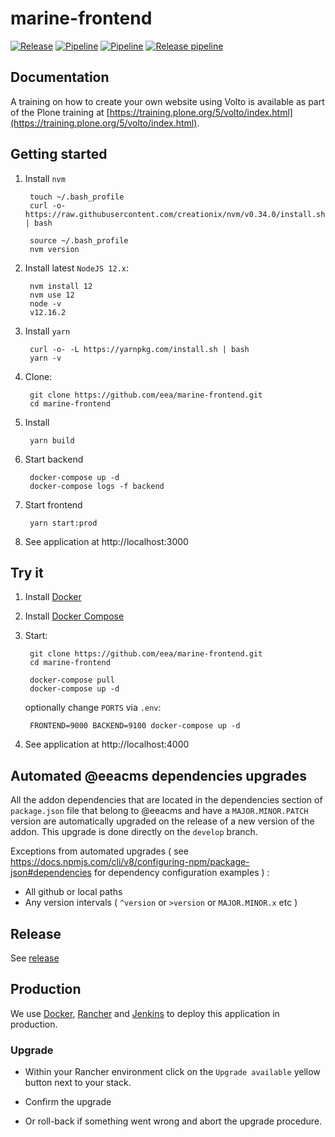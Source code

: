 # marine-frontend


[![Release](https://img.shields.io/github/v/release/eea/marine-frontend?sort=semver)](https://github.com/eea/marine-frontend/releases)
[![Pipeline](https://ci.eionet.europa.eu/buildStatus/icon?job=volto%2Fmarine-frontend%2Fmaster&subject=master)](https://ci.eionet.europa.eu/view/Github/job/volto/job/marine-frontend/job/master/lastBuild/display/redirect)
[![Pipeline](https://ci.eionet.europa.eu/buildStatus/icon?job=volto%2Fmarine-frontend%2Fdevelop&subject=develop)](https://ci.eionet.europa.eu/view/Github/job/volto/job/marine-frontend/job/develop/lastBuild/display/redirect)
[![Release pipeline](https://ci.eionet.europa.eu/buildStatus/icon?job=volto%2Fmarine-frontend%2F0.3.0&build=last&subject=release%20.3.0.0%20pipeline)](https://ci.eionet.europa.eu/view/Github/job/volto/job/marine-frontend/job/1.2.0/lastBuild/display/redirect/)


## Documentation

A training on how to create your own website using Volto is available as part of the Plone training at [https://training.plone.org/5/volto/index.html](https://training.plone.org/5/volto/index.html).


## Getting started

1. Install `nvm`

        touch ~/.bash_profile
        curl -o- https://raw.githubusercontent.com/creationix/nvm/v0.34.0/install.sh | bash

        source ~/.bash_profile
        nvm version

1. Install latest `NodeJS 12.x`:

        nvm install 12
        nvm use 12
        node -v
        v12.16.2

1. Install `yarn`

        curl -o- -L https://yarnpkg.com/install.sh | bash
        yarn -v

1. Clone:

        git clone https://github.com/eea/marine-frontend.git
        cd marine-frontend

1. Install

        yarn build

1. Start backend

        docker-compose up -d
        docker-compose logs -f backend

1. Start frontend

        yarn start:prod

1. See application at http://localhost:3000

## Try it

1. Install [Docker](https://docs.docker.com/install/)
1. Install [Docker Compose](https://docs.docker.com/compose/install/)
1. Start:

        git clone https://github.com/eea/marine-frontend.git
        cd marine-frontend

        docker-compose pull
        docker-compose up -d

    optionally change `PORTS` via `.env`:

        FRONTEND=9000 BACKEND=9100 docker-compose up -d

1. See application at http://localhost:4000



## Automated @eeacms dependencies upgrades

All the addon dependencies that are located in the dependencies section of `package.json` file that belong to @eeacms and have a `MAJOR.MINOR.PATCH` version are automatically upgraded on the release of a new version of the addon. This upgrade is done directly on the `develop` branch.

Exceptions from automated upgrades ( see https://docs.npmjs.com/cli/v8/configuring-npm/package-json#dependencies for dependency configuration examples ) :
* All github or local paths
* Any version intervals ( `^version` or `>version` or `MAJOR.MINOR.x` etc )

## Release

See [release](https://github.com/eea/ims-frontend/tree/master/RELEASE.md)


## Production

We use [Docker](https://www.docker.com/), [Rancher](https://rancher.com/) and [Jenkins](https://jenkins.io/) to deploy this application in production.


### Upgrade

* Within your Rancher environment click on the `Upgrade available` yellow button next to your stack.

* Confirm the upgrade

* Or roll-back if something went wrong and abort the upgrade procedure.
